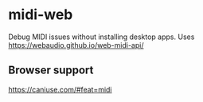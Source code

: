 # midi-web
Debug MIDI issues without installing desktop apps. Uses https://webaudio.github.io/web-midi-api/
## Browser support
https://caniuse.com/#feat=midi
